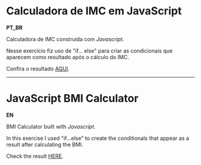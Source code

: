 # Calculadora de IMC em JavaScript

**PT_BR**

Calculadora de IMC construída com _Javascript_.

Nesse exercício fiz uso de "if... else" para criar as condicionais que aparecem como resultado após o cálculo do IMC.

Confira o resultado [AQUI](https://imc-ielison.netlify.app).

---

# JavaScript BMI Calculator

**EN**

BMI Calculator built with _Javascript_.

In this exercise I used "if...else" to create the conditionals that appear as a result after calculating the BMI.

Check the result [HERE](https://imc-ielison.netlify.app).

